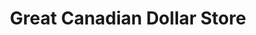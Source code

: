 ---
title: "Great Canadian Dollar Store"
url: /rocky-mountain-house/great-canadian-dollar-store/
shop: variety store
---